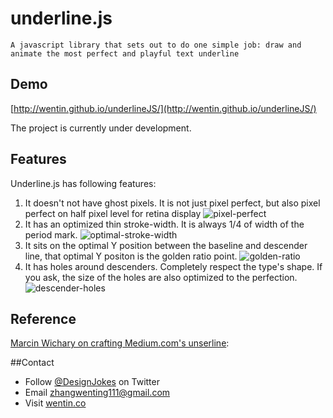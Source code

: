 # underline.js

`A javascript library that sets out to do one simple job: draw and animate the most perfect and playful text underline`


## Demo

[http://wentin.github.io/underlineJS/](http://wentin.github.io/underlineJS/)

The project is currently under development.

## Features

Underline.js has following features:
 1. It doesn't not have ghost pixels. It is not just pixel perfect, but also pixel perfect on half pixel level for retina display
![pixel-perfect](https://cloud.githubusercontent.com/assets/2474904/6017363/fdf6ab3c-ab5a-11e4-936a-f7657532df50.png)
 2. It has an optimized thin stroke-width. It is always 1/4 of width of the period mark.
![optimal-stroke-width](https://cloud.githubusercontent.com/assets/2474904/6017364/fdf7ca62-ab5a-11e4-976e-285dd759b59b.png)
 3. It sits on the optimal Y position between the baseline and descender line, that optimal Y positon is the golden ratio point.
![golden-ratio](https://cloud.githubusercontent.com/assets/2474904/6017362/fdf60510-ab5a-11e4-9965-4e8a6b0a9f4c.png)
 4. It has holes around descenders. Completely respect the type's shape. If you ask, the size of the holes are also optimized to the perfection.
![descender-holes](https://cloud.githubusercontent.com/assets/2474904/6017361/fdf3f4f0-ab5a-11e4-89a4-f6e6e0588c2b.png)







## Reference

[Marcin Wichary on crafting Medium.com's unserline](https://medium.com/designing-medium/crafting-link-underlines-on-medium-7c03a9274f9):

##Contact
* Follow [@DesignJokes](http://twitter.com/DesignJokes) on Twitter
* Email <zhangwenting111@gmail.com>
* Visit [wentin.co](http://wentin.co)
